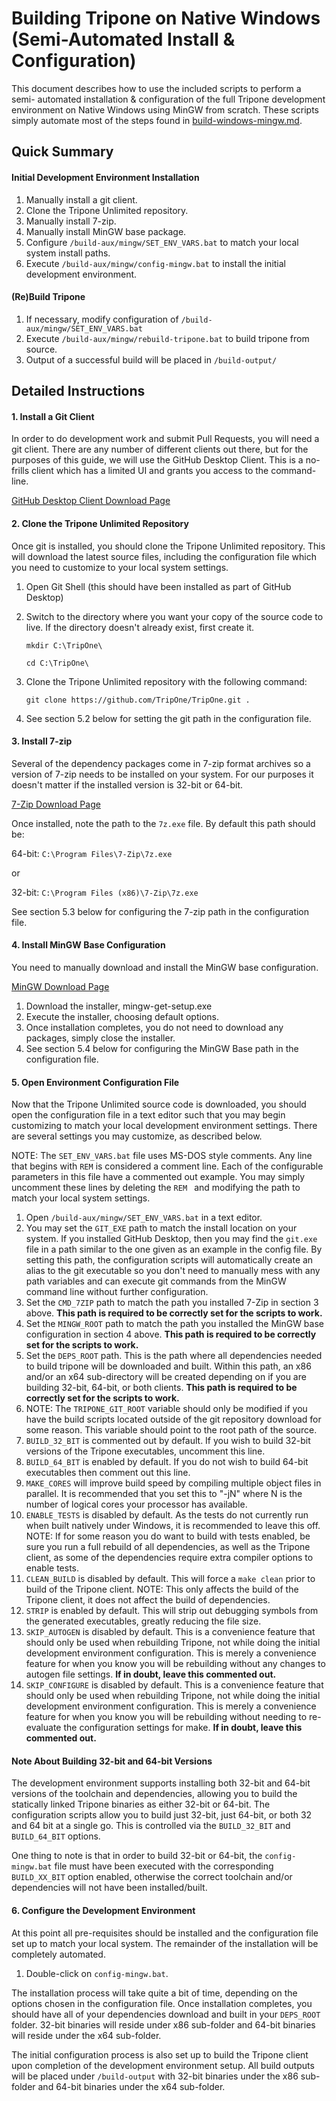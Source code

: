 Building Tripone on Native Windows (Semi-Automated Install & Configuration)
===========================================================================

This document describes how to use the included scripts to perform a semi-
automated installation & configuration of the full Tripone development
environment on Native Windows using MinGW from scratch.  These scripts simply
automate most of the steps found in [build-windows-mingw.md](/doc/build-windows-mingw.md).


Quick Summary
-------------

#### Initial Development Environment Installation

1. Manually install a git client.
2. Clone the Tripone Unlimited repository.
3. Manually install 7-zip.
4. Manually install MinGW base package.
5. Configure `/build-aux/mingw/SET_ENV_VARS.bat` to match your local system
   install paths.
6. Execute `/build-aux/mingw/config-mingw.bat` to install the initial development
   environment.


#### (Re)Build Tripone

1. If necessary, modify configuration of `/build-aux/mingw/SET_ENV_VARS.bat`
2. Execute `/build-aux/mingw/rebuild-tripone.bat` to build tripone from source.
3. Output of a successful build will be placed in `/build-output/`


Detailed Instructions
---------------------

#### 1. Install a Git Client

In order to do development work and submit Pull Requests, you will need a git
client.  There are any number of different clients out there, but for the
purposes of this guide, we will use the GitHub Desktop Client.  This is a
no-frills client which has a limited UI and grants you access to the command-
line.

[GitHub Desktop Client Download Page](https://desktop.github.com/)


#### 2. Clone the Tripone Unlimited Repository

Once git is installed, you should clone the Tripone Unlimited repository.  This
will download the latest source files, including the configuration file which
you need to customize to your local system settings.

1. Open Git Shell (this should have been installed as part of GitHub Desktop)
2. Switch to the directory where you want your copy of the source code to live.
   If the directory doesn't already exist, first create it.
	
	`mkdir C:\TripOne\`
	
	`cd C:\TripOne\`
	
3. Clone the Tripone Unlimited repository with the following command:

	`git clone https://github.com/TripOne/TripOne.git .`
	
4. See section 5.2 below for setting the git path in the configuration file.

	
#### 3. Install 7-zip

Several of the dependency packages come in 7-zip format archives so a version of
7-zip needs to be installed on your system.  For our purposes it doesn't matter
if the installed version is 32-bit or 64-bit.

[7-Zip Download Page](http://www.7-zip.org/)

Once installed, note the path to the `7z.exe` file.
By default this path should be:

64-bit: `C:\Program Files\7-Zip\7z.exe`

or

32-bit: `C:\Program Files (x86)\7-Zip\7z.exe`

	
See section 5.3 below for configuring the 7-zip path in the configuration file.


#### 4. Install MinGW Base Configuration

You need to manually download and install the MinGW base configuration.

[MinGW Download Page](http://sourceforge.net/projects/mingw/files/Installer/)


1. Download the installer, mingw-get-setup.exe
2. Execute the installer, choosing default options.
3. Once installation completes, you do not need to download any packages, simply
   close the installer.
4. See section 5.4 below for configuring the MinGW Base path in the
   configuration file.


#### 5. Open Environment Configuration File

Now that the Tripone Unlimited source code is downloaded, you should open the
configuration file in a text editor such that you may begin customizing to match
your local development environment settings.  There are several settings you may
customize, as described below.

NOTE: The `SET_ENV_VARS.bat` file uses MS-DOS style comments.  Any line that
      begins with `REM` is considered a comment line.  Each of the configurable
	  parameters in this file have a commented out example.  You may simply
	  uncomment these lines by deleting the `REM ` and modifying the path to match
	  your local system settings.

1. Open `/build-aux/mingw/SET_ENV_VARS.bat` in a text editor.
2. You may set the `GIT_EXE` path to match the install location on your system.
   If you installed GitHub Desktop, then you may find the `git.exe` file in a path
   similar to the one given as an example in the config file.  By setting this
   path, the configuration scripts will automatically create an alias to the
   git executable so you don't need to manually mess with any path variables and
   can execute git commands from the MinGW command line without further
   configuration.
3. Set the `CMD_7ZIP` path to match the path you installed 7-Zip in section 3
   above.  **This path is required to be correctly set for the scripts to work.**
4. Set the `MINGW_ROOT` path to match the path you installed the MinGW base
   configuration in section 4 above.  **This path is required to be correctly set
   for the scripts to work.**
5. Set the `DEPS_ROOT` path.  This is the path where all dependencies needed to
   build tripone will be downloaded and built.  Within this path, an x86 and/or
   an x64 sub-directory will be created depending on if you are building 32-bit,
   64-bit, or both clients.  **This path is required to be correctly set for the
   scripts to work.**
6. NOTE: The `TRIPONE_GIT_ROOT` variable should only be modified if you have the
   build scripts located outside of the git repository download for some reason.
   This variable should point to the root path of the source.
7. `BUILD_32_BIT` is commented out by default.  If you wish to build 32-bit
   versions of the Tripone executables, uncomment this line.
8. `BUILD_64_BIT` is enabled by default.  If you do not wish to build 64-bit
   executables then comment out this line.
9. `MAKE_CORES` will improve build speed by compiling multiple object files in
   parallel.  It is recommended that you set this to "-jN" where N is the number
   of logical cores your processor has available.
10. `ENABLE_TESTS` is disabled by default.  As the tests do not currently run
   when built natively under Windows, it is recommended to leave this off.
   NOTE: If for some reason you do want to build with tests enabled, be sure
   you run a full rebuild of all dependencies, as well as the Tripone client, as
   some of the dependencies require extra compiler options to enable tests.
11. `CLEAN_BUILD` is disabled by default.  This will force a `make clean` prior
   to build of the Tripone client.
   NOTE: This only affects the build of the Tripone client, it does not affect
   the build of dependencies.
12. `STRIP` is enabled by default.  This will strip out debugging symbols from
   the generated executables, greatly reducing the file size.
13. `SKIP_AUTOGEN` is disabled by default.  This is a convenience feature that
   should only be used when rebuilding Tripone, not while doing the initial
   development environment configuration.  This is merely a convenience feature
   for when you know you will be rebuilding without any changes to autogen file
   settings.  **If in doubt, leave this commented out.**
14. `SKIP_CONFIGURE` is disabled by default.  This is a convenience feature that
   should only be used when rebuilding Tripone, not while doing the initial
   development environment configuration.  This is merely a convenience feature
   for when you know you will be rebuilding without needing to re-evaluate the
   configuration settings for make.  **If in doubt, leave this commented out.**


#### Note About Building 32-bit and 64-bit Versions

The development environment supports installing both 32-bit and 64-bit versions
of the toolchain and dependencies, allowing you to build the statically linked
Tripone binaries as either 32-bit or 64-bit.  The configuration scripts allow
you to build just 32-bit, just 64-bit, or both 32 and 64 bit at a single go.
This is controlled via the `BUILD_32_BIT` and `BUILD_64_BIT` options.

One thing to note is that in order to build 32-bit or 64-bit, the 
`config-mingw.bat` file must have been executed with the corresponding
`BUILD_XX_BIT` option enabled, otherwise the correct toolchain and/or
dependencies will not have been installed/built.


#### 6. Configure the Development Environment

At this point all pre-requisites should be installed and the configuration file
set up to match your local system.  The remainder of the installation will be
completely automated.

1. Double-click on `config-mingw.bat`.

The installation process will take quite a bit of time, depending on the options
chosen in the configuration file.  Once installation completes, you should have
all of your dependencies download and built in your `DEPS_ROOT` folder.  32-bit
binaries will reside under x86 sub-folder and 64-bit binaries will reside under
the x64 sub-folder.

The initial configuration process is also set up to build the Tripone client
upon completion of the development environment setup.  All build outputs will
be placed under `/build-output` with 32-bit binaries under the x86 sub-folder
and 64-bit binaries under the x64 sub-folder.

